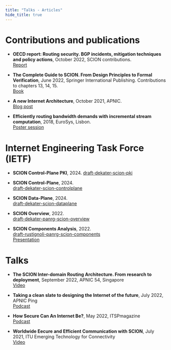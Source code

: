 ```yaml
---
title: "Talks - Articles"
hide_title: true
---
```


# Contributions and publications

* **OECD report: Routing security. BGP incidents, mitigation techniques and policy actions**, October 2022, SCION contributions.  
<a href="https://www.oecd.org/publications/routing-security-40be69c8-en.htm" target="_blank">  <i class="icon-xs fa fa-desktop"></i> Report</a>  

* **The Complete Guide to SCION. From Design Principles to Formal Verification**, June 2022, Springer International Publishing. Contributions to chapters 13, 14, 15.  
<a href="https://link.springer.com/book/10.1007/978-3-031-05288-0" target="_blank">  <i class="icon-xs fa fa-book"></i> Book</a>  

* **A new Internet Architecture**, October 2021, APNIC.  
<a href="https://blog.apnic.net/2021/10/05/a-new-internet-architecture/" target="_blank"><i class="icon-xs fa fa-desktop"></i> Blog post</a>  

* **Efficiently routing bandwidth demands with incremental stream computation**, 2018, EuroSys, Lisbon.  
<a href="/Eurosys18_Poster.pdf" target="_blank"><i class="icon-xs fa fa-desktop"></i> Poster session</a>


# Internet Engineering Task Force (IETF)

* **SCION Control-Plane PKI**, 2024.
<a href="https://datatracker.ietf.org/doc/draft-dekater-scion-pki/" target="_blank"><i class="icon-xs fa fa-book"></i> draft-dekater-scion-pki</a>

* **SCION Control-Plane**, 2024.  
<a href="https://datatracker.ietf.org/doc/draft-dekater-scion-controlplane/" target="_blank"><i class="icon-xs fa fa-book"></i> draft-dekater-scion-controlplane</a>

* **SCION Data-Plane**, 2024.  
<a href="https://datatracker.ietf.org/doc/draft-dekater-scion-dataplane/" target="_blank"><i class="icon-xs fa fa-book"></i> draft-dekater-scion-dataplane</a>

* **SCION Overview**, 2022.  
<a href="http://datatracker.ietf.org/doc/draft-dekater-panrg-scion-overview/" target="_blank"><i class="icon-xs fa fa-book"></i> draft-dekater-panrg-scion-overview</a>

* **SCION Components Analysis**, 2022.  
<a href="https://datatracker.ietf.org/doc/draft-rustignoli-panrg-scion-components/" target="_blank"><i class="icon-xs fa fa-book"></i> draft-rustignoli-panrg-scion-components</a>  
<a href="https://youtu.be/uU9mTKhcnmw?t=375" target="_blank"><i class="icon-xs fa fa-film"></i> Presentation</a>


# Talks 

* **The SCION Inter-domain Routing Architecture. From research to deployment**, September 2022, APNIC 54, Singapore  
<a href="https://youtu.be/9FTYxo8QKJU?t=1287" target="_blank"><i class="icon-xs fa fa-film"></i> Video</a>  

* **Taking a clean slate to designing the Internet of the future**, July 2022, APNIC Ping  
<a href="https://blog.apnic.net/2022/07/07/podcast-taking-a-clean-slate-to-designing-the-internet-of-the-future/" target="_blank"><i class="icon-xs fa fa-play-circle"></i> Podcast</a> 

* **How Secure Can An Internet Be?**, May 2022, ITSPmagazine  
<a href="https://itsprad.io/redefining-cybersecurity-53" target="_blank"><i class="icon-xs fa fa-play-circle"></i> Podcast</a>  

* **Worldwide Eecure and Efficient Communication with SCION**, July 2021, ITU Emerging Technology for Connectivity  
<a href="https://www.youtube.com/watch?v=FOMe5xE2ZAU" target="_blank"><i class="icon-xs fa fa-film"></i> Video</a>
